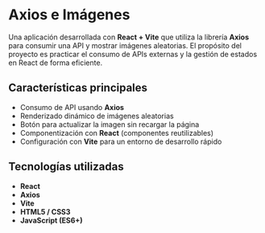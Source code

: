 # Axios e Imágenes

Una aplicación desarrollada con **React + Vite** que utiliza la librería **Axios** para consumir una API y mostrar imágenes aleatorias. El propósito del proyecto es practicar el consumo de APIs externas y la gestión de estados en React de forma eficiente.

## Características principales
- Consumo de API usando **Axios**  
- Renderizado dinámico de imágenes aleatorias  
- Botón para actualizar la imagen sin recargar la página  
- Componentización con **React** (componentes reutilizables)  
- Configuración con **Vite** para un entorno de desarrollo rápido  

## Tecnologías utilizadas
- **React**  
- **Axios**  
- **Vite**  
- **HTML5 / CSS3**  
- **JavaScript (ES6+)**
